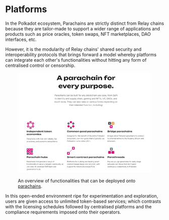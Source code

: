 # Platforms

In the Polkadot ecosystem, Parachains are strictly distinct from Relay chains because they are tailor-made to support a wider range of applications and products such as price oracles, token swaps, NFT marketplaces, DAO interfaces, etc.&#x20;

However, it is the modularity of Relay chains' shared security and interoperability protocols that brings forward a model whereby platforms can integrate each other's functionalities without hitting any form of centralised control or censorship.

<figure><img src="../../.gitbook/assets/R_PParachains.JPG" alt=""><figcaption><p>An overview of functionalities that can be deployed onto <a href="https://polkadot.network/parachains/">parachains</a>.</p></figcaption></figure>



In this open-ended environment ripe for experimentation and exploration, users are given access to unlimited token-based services; which contrasts with the licensing schedules followed by centralised platforms and the compliance requirements imposed onto their operators.&#x20;

